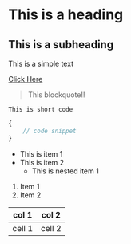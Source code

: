 # This is a heading

## This is a subheading

This is a simple text

[Click Here](htpps://github.com)

> This blockquote!!

`This is short code`

```javascript
{
    // code snippet
}
```

- This is item 1
- This is item 2
  - This is nested item 1

1. Item 1
2. Item 2

| col 1 | col 2|
| ------ | ---- |
| cell 1 | cell 2 |
